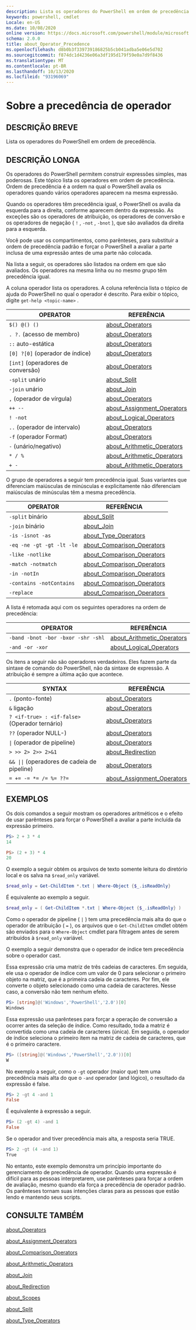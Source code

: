 ```yaml
---
description: Lista os operadores do PowerShell em ordem de precedência.
keywords: powershell, cmdlet
Locale: en-US
ms.date: 10/08/2020
online version: https://docs.microsoft.com/powershell/module/microsoft.powershell.core/about/about_operator_precedence?view=powershell-7.1&WT.mc_id=ps-gethelp
schema: 2.0.0
title: about_Operator_Precedence
ms.openlocfilehash: d8b0b3f339739186825b5cb041adba5e06e5d702
ms.sourcegitcommit: f874dc1d4236e06a3df195d179f59e0a7d9f8436
ms.translationtype: MT
ms.contentlocale: pt-BR
ms.lasthandoff: 10/13/2020
ms.locfileid: "93196069"
---
```

# <a name="about-operator-precedence"></a>Sobre a precedência de operador

## <a name="short-description"></a>DESCRIÇÃO BREVE
Lista os operadores do PowerShell em ordem de precedência.

## <a name="long-description"></a>DESCRIÇÃO LONGA

Os operadores do PowerShell permitem construir expressões simples, mas poderosas. Este tópico lista os operadores em ordem de precedência. Ordem de precedência é a ordem na qual o PowerShell avalia os operadores quando vários operadores aparecem na mesma expressão.

Quando os operadores têm precedência igual, o PowerShell os avalia da esquerda para a direita, conforme aparecem dentro da expressão. As exceções são os operadores de atribuição, os operadores de conversão e os operadores de negação ( `!` , `-not` , `-bnot` ), que são avaliados da direita para a esquerda.

Você pode usar os compartimentos, como parênteses, para substituir a ordem de precedência padrão e forçar o PowerShell a avaliar a parte inclusa de uma expressão antes de uma parte não colocada.

Na lista a seguir, os operadores são listados na ordem em que são avaliados. Os operadores na mesma linha ou no mesmo grupo têm precedência igual.

A coluna operador lista os operadores. A coluna referência lista o tópico de ajuda do PowerShell no qual o operador é descrito. Para exibir o tópico, digite `get-help <topic-name>` .

|         OPERATOR         |           REFERÊNCIA            |
| ------------------------ | ------------------------------ |
| `$() @() ()`             | [about_Operators][]            |
| `. ?.` (acesso de membro)   | [about_Operators][]            |
| `::` auto-estática            | [about_Operators][]            |
| `[0] ?[0]` (operador de índice) | [about_Operators][]         |
| `[int]` (operadores de conversão) | [about_Operators][]            |
| `-split` unário         | [about_Split][]                |
| `-join` unário          | [about_Join][]                 |
| `,` (operador de vírgula)     | [about_Operators][]            |
| `++ --`                  | [about_Assignment_Operators][] |
| `! -not`                 | [about_Logical_Operators][]    |
| `..` (operador de intervalo)    | [about_Operators][]            |
| `-f` (operador Format)   | [about_Operators][]            |
| `-` (unário/negativo)     | [about_Arithmetic_Operators][] |
| `* / %`                  | [about_Arithmetic_Operators][] |
| `+ -`                    | [about_Arithmetic_Operators][] |

O grupo de operadores a seguir tem precedência igual. Suas variantes que diferenciam maiúsculas de minúsculas e explicitamente não diferenciam maiúsculas de minúsculas têm a mesma precedência.

|         OPERATOR          |           REFERÊNCIA            |
| ------------------------- | ------------------------------ |
| `-split` binário         | [about_Split][]                |
| `-join` binário          | [about_Join][]                 |
| `-is -isnot -as`          | [about_Type_Operators][]       |
| `-eq -ne -gt -gt -lt -le` | [about_Comparison_Operators][] |
| `-like -notlike`          | [about_Comparison_Operators][] |
| `-match -notmatch`        | [about_Comparison_Operators][] |
| `-in -notIn`              | [about_Comparison_Operators][] |
| `-contains -notContains`  | [about_Comparison_Operators][] |
| `-replace`                | [about_Comparison_Operators][] |

A lista é retomada aqui com os seguintes operadores na ordem de precedência:

|                OPERATOR                 |           REFERÊNCIA            |
| --------------------------------------- | ------------------------------ |
| `-band -bnot -bor -bxor -shr -shl`      | [about_Arithmetic_Operators][] |
| `-and -or -xor`                         | [about_Logical_Operators][]    |

Os itens a seguir não são operadores verdadeiros. Eles fazem parte da sintaxe de comando do PowerShell, não da sintaxe de expressão. A atribuição é sempre a última ação que acontece.

|                SYNTAX                   |           REFERÊNCIA            |
| --------------------------------------- | ------------------------------ |
| `.` (ponto-fonte)                        | [about_Operators][]            |
| `&` ligação                              | [about_Operators][]            |
| `? <if-true> : <if-false>` (Operador ternário) | [about_Operators][]      |
| `??` (operador NULL-)            | [about_Operators][]            |
| <code>&#124;</code> (operador de pipeline) | [about_Operators][]            |
| `> >> 2> 2>> 2>&1`                      | [about_Redirection][]          |
| <code>&& &#124;&#124;</code> (operadores de cadeia de pipeline) | [about_Operators][] |
| `= += -= *= /= %= ??=`                  | [about_Assignment_Operators][] |

## <a name="examples"></a>EXEMPLOS

Os dois comandos a seguir mostram os operadores aritméticos e o efeito de usar parênteses para forçar o PowerShell a avaliar a parte incluída da expressão primeiro.

```powershell
PS> 2 + 3 * 4
14

PS> (2 + 3) * 4
20
```

O exemplo a seguir obtém os arquivos de texto somente leitura do diretório local e os salva na `$read_only` variável.

```powershell
$read_only = Get-ChildItem *.txt | Where-Object {$_.isReadOnly}
```

É equivalente ao exemplo a seguir.

```powershell
$read_only = ( Get-ChildItem *.txt | Where-Object {$_.isReadOnly} )
```

Como o operador de pipeline ( `|` ) tem uma precedência mais alta do que o operador de atribuição ( `=` ), os arquivos que o `Get-ChildItem` cmdlet obtém são enviados para o `Where-Object` cmdlet para filtragem antes de serem atribuídos à `$read_only` variável.

O exemplo a seguir demonstra que o operador de índice tem precedência sobre o operador cast.

Essa expressão cria uma matriz de três cadeias de caracteres. Em seguida, ele usa o operador de índice com um valor de 0 para selecionar o primeiro objeto na matriz, que é a primeira cadeia de caracteres. Por fim, ele converte o objeto selecionado como uma cadeia de caracteres. Nesse caso, a conversão não tem nenhum efeito.

```powershell
PS> [string]@('Windows','PowerShell','2.0')[0]
Windows
```

Essa expressão usa parênteses para forçar a operação de conversão a ocorrer antes da seleção de índice. Como resultado, toda a matriz é convertida como uma cadeia de caracteres (única). Em seguida, o operador de índice seleciona o primeiro item na matriz de cadeia de caracteres, que é o primeiro caractere.

```powershell
PS> ([string]@('Windows','PowerShell','2.0'))[0]
W
```

No exemplo a seguir, como o `-gt` operador (maior que) tem uma precedência mais alta do que o `-and` operador (and lógico), o resultado da expressão é false.

```powershell
PS> 2 -gt 4 -and 1
False
```

É equivalente à expressão a seguir.

```powershell
PS> (2 -gt 4) -and 1
False
```

Se o operador and tiver precedência mais alta, a resposta seria TRUE.

```powershell
PS> 2 -gt (4 -and 1)
True
```

No entanto, este exemplo demonstra um princípio importante do gerenciamento de precedência de operador. Quando uma expressão é difícil para as pessoas interpretarem, use parênteses para forçar a ordem de avaliação, mesmo quando ela força a precedência de operador padrão. Os parênteses tornam suas intenções claras para as pessoas que estão lendo e mantendo seus scripts.

## <a name="see-also"></a>CONSULTE TAMBÉM

[about_Operators][]

[about_Assignment_Operators][]

[about_Comparison_Operators][]

[about_Arithmetic_Operators][]

[about_Join][]

[about_Redirection][]

[about_Scopes][]

[about_Split][]

[about_Type_Operators][]

<!-- reference links -->
[about_Arithmetic_Operators]: about_Arithmetic_Operators.md
[about_Assignment_Operators]: about_Assignment_Operators.md
[about_Comparison_Operators]: about_Comparison_Operators.md
[about_Join]: about_Join.md
[about_Logical_Operators]: about_logical_operators.md
[about_Operators]: about_Operators.md
[about_Redirection]: about_Redirection.md
[about_Scopes]: about_Scopes.md
[about_Split]: about_Split.md
[about_Type_Operators]: about_Type_Operators.md
